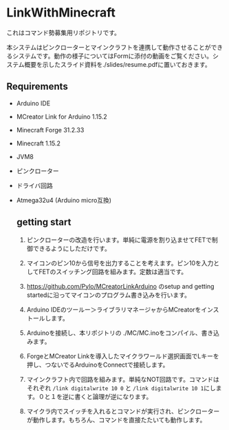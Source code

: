# LinkWithMinecraft

これはコマンド勢募集用リポジトリです。

本システムはピンクローターとマインクラフトを連携して動作させることができるシステムです。動作の様子についてはFormに添付の動画をご覧ください。システム概要を示したスライド資料を./slides/resume.pdfに置いておきます。

## Requirements

- Arduino IDE

- MCreator Link for Arduino 1.15.2

- Minecraft Forge 31.2.33

- Minecraft 1.15.2

- JVM8

- ピンクローター

- ドライバ回路

- Atmega32u4 (Arduino micro互換)

  ## getting start

  1. ピンクローターの改造を行います。単純に電源を割り込ませてFETで制御できるようにしただけです。

  2. マイコンのピン10から信号を出力することを考えます。ピン10を入力としてFETのスイッチング回路を組みます。定数は適当です。

  3.  https://github.com/Pylo/MCreatorLinkArduino のsetup and getting startedに沿ってマイコンのプログラム書き込みを行います。

  4. Arduino IDEのツールー＞ライブラリマネージャからMCreatorをインストールします。

  5. Arduinoを接続し、本リポジトリの ./MC/MC.inoをコンパイル、書き込みます。

  6. ForgeとMCreator Linkを導入したマイクラワールド選択画面でLキーを押し、つないでるArduinoをConnectで接続します。

  7. マインクラフト内で回路を組みます。単純なNOT回路です。コマンドはそれぞれ `/link digitalwrite 10 0` と  `/link digitalwrite 10 1`にします。０と１を逆に書くと論理が逆になります。

  8. マイクラ内でスイッチを入れるとコマンドが実行され、ピンクローターが動作します。もちろん、コマンドを直接たたいても動作します。

     

 